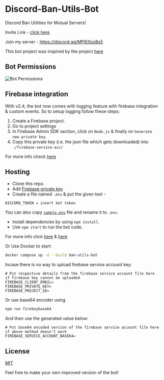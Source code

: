 # Discord-Ban-Utils-Bot

Discord Ban Utilities for Mutual Servers!

Invite Link - [click here](https://discord.com/api/oauth2/authorize?client_id=897454611370213436&permissions=1377073941638&scope=bot%20applications.commands)

Join my server - <https://discord.gg/MPtE9zsBs5>

This bot project was inspired by the project [here](https://github.com/PermissionError/dbans-cli)

## Bot Permissions

![Bot Permissions](https://i.imgur.com/FjELQce.png)

## Firebase integration

With v2.4, the bot now comes with logging feature with firebase integration & custom events.
So to setup logging follow these steps:

1. Create a Firebase project.
2. Go to project settings
3. In Firebase Admin SDK section, click on `Node.js` & finally on `Generate new private key`.
4. Copy this private key (i.e. the json file which gets downloaded) into `./firebase-service-acc/`

For more info check [here](./firebase-service-acc/README.md)

## Hosting

- Clone this repo.
- Add [Firebase private key](#firebase-integration)
- Create a file named `.env` & put the given text -

```environment
DISCORD_TOKEN = insert bot token
```

You can also copy [`sample.env`](./sample.env) file and rename it to `.env`.

- Install dependencies by using `npm install`.
- Use `npm start` to run the bot code.

For more info click [here](https://discordjs.guide/preparations/setting-up-a-bot-application.html#creating-your-bot) & [here](https://discordjs.guide/creating-your-bot/)

Or Use Docker to start:

```bash
docker compose up -d --build ban-utils-bot
```

Incase there is no way to upload firebase service account key:

```environment
# Put respective details from the firebase service account file here if firebase key cannot be uploaded
FIREBASE_CLIENT_EMAIL=
FIREBASE_PRIVATE_KEY=
FIREBASE_PROJECT_ID=
```

Or use base64 encoder using

```bash
npm run firekeybase64
```

And then use the generated value below:

```environment
# Put base64 encoded version of the firebase service account file here if above method doesn't work
FIREBASE_SERVICE_ACCOUNT_BASE64=
```

## License

[MIT](./LICENCE.md)

Feel free to make your own improved version of the bot!
